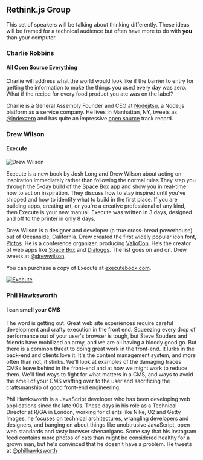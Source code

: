 ## Rethink.js Group

This set of speakers will be talking about thinking differently. These ideas will be framed
for a technical audience but often have more to do with **you** than your computer.

### Charlie Robbins
#### All Open Source Everything

Charlie will address what the world would look like if the barrier to entry for getting the
information to make the things you used every day was zero. What if the recipe for every food
product you ate was on the label?

Charlie is a General Assembly Founder and CEO at [Nodejitsu](https://www.nodejitsu.com/), a
Node.js platform as a service company. He lives in Manhattan, NY, tweets as
[@indexzero](https://twitter.com/indexzero) and has quite an impressive
[open source](https://github.com/indexzero) track record.

### Drew Wilson
#### Execute

![Drew Wilson]()

Execute is a new book by Josh Long and Drew Wilson about acting on inspiration immediately
rather than following the normal rules They step you through the 5-day build of the Space Box
app and show you in real-time how to act on inspiration. They discuss how to stay inspired until
you've shipped and how to identify what to build in the first place. If you are building apps,
creating art, or you're a creative professional of any kind, then Execute is your new manual.
Execute was written in 3 days, designed and off to the printer in only 8 days.

Drew Wilson is a designer and developer (a true cross-bread powerhouse) out of Oceanside, California.
Drew created the first widely popular icon font, [Pictos](http://pictos.cc). He is a conference organizer,
producing [ValioCon](http://valiocon.com/). He’s the creator of web apps like
[Space Box](https://spacebox.io/) and [Dialoggs](http://dialog.gs/). The list goes on and on. Drew tweets
at [@drewwilson](https://twitter.com/drewwilson).

You can purchase a copy of Execute at [executebook.com](http://executebook.com/).

[![Execute](http://f.cl.ly/items/0o200D0p202i2D1g0c0C/execute-book.png)](http://executebook.com/)

### Phil Hawksworth
#### I can smell your CMS

The word is getting out. Great web site experiences require careful development and crafty execution
in the front end. Squeezing every drop of performance out of your user's browser is tough, but Steve
Souders and friends have mobilized an army, and we are all having a bloody good go. But there is a common
threat to doing great work in the front-end. It lurks in the back-end and clients love it. It's the content
management system, and more often than not, it stinks. We'll look at examples of the damaging traces CMSs
leave behind in the front-end and at how we might work to reduce them. We'll find ways to fight for what
matters in a CMS, and ways to avoid the smell of your CMS wafting over to the user and sacrificing
the craftsmanship of good front-end engineering.

Phil Hawksworth is a JavaScript developer who has been developing web applications since the late 90s. These
days in his role as a Technical Director at R/GA in London, working for clients like Nike, O2 and Getty Images,
he focuses on technical architectures, wrangling developers and designers, and banging on about things like
unobtrusive JavaScript, open web standards and tasty browser shenanigans. Some say that his Instagram feed
contains more photos of cats than might be considered healthy for a grown man, but he's convinced that he
doesn't have a problem. He tweets at [@philhawksworth](https://twitter.com/philhawksworth)
